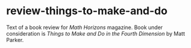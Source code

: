 # review-things-to-make-and-do

Text of a book review for _Math Horizons_ magazine. Book under consideration is
_Things to Make and Do in the Fourth Dimension_ by Matt Parker.
